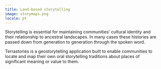 ```yaml
---
title: Land-based storytelling
image: storymaps.png
locale: pt
---
```


Storytelling is essential for maintaining communities’ cultural identity and
their relationship to ancestral landscapes. In many cases these histories are passed down from generation to generation through the spoken word.

Terrastories is a geostorytelling application built to enable communities to locate and map their own oral storytelling traditions about places of significant meaning or value to them.

<app-button :color="true" target="_self" link="geo-storytelling" text="Get started"></app-button>
<app-button localUrl=":8083" text="Use Terrastories"></app-button>
